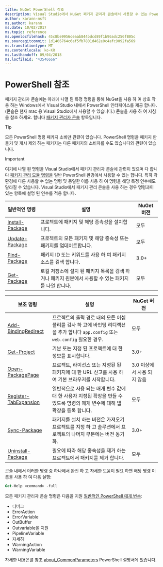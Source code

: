 ```yaml
---
title: NuGet PowerShell 참조
description: Visual Studio에서 NuGet 패키지 관리자 콘솔에서 사용할 수 있는 PowerShell 명령에 대 한 전체 참조 합니다.
author: karann-msft
ms.author: karann
ms.date: 10/02/2017
ms.topic: reference
ms.openlocfilehash: 45c8be9956ceaab844bdcd89f1b96adc256f805c
ms.sourcegitcommit: 1d1406764c6af5fb7801d462e0c4afc9092fa569
ms.translationtype: MT
ms.contentlocale: ko-KR
ms.lasthandoff: 09/04/2018
ms.locfileid: "43546666"
---
```

# <a name="powershell-reference"></a>PowerShell 참조

패키지 관리자 콘솔에는 아래에 나열 된 특정 명령을 통해 NuGet을 사용 하 여 상호 작용 하는 Windows에서 Visual Studio 내에서 PowerShell 인터페이스를 제공 합니다. (콘솔은 현재 mac 용 Visual Studio에서 사용할 수 있습니다.) 콘솔을 사용 하 여 지침을 참조 하세요. 합니다 [패키지 관리자 콘솔](../tools/package-manager-console.md) 항목입니다.

> [!Tip]
> 모든 PowerShell 명령 패키지 소비만 관련이 있습니다. PowerShell 명령을 패키지 만들기 및 게시 제외 하는 패키지는 다른 패키지의 소비자를 수도 있습니다와 관련이 있습니다.

> [!Important]
> 여기에 나열 된 명령을 Visual Studio에서 패키지 관리자 콘솔에 관련이 있으며 다 합니다 [패키지 관리 모듈 명령을](/powershell/module/packagemanagement/?view=powershell-6) 일반 PowerShell 환경에서 사용할 수 있는 합니다. 특히 각 환경에 다른 사용할 수 없는 명령 및 동일한 이름 사용 하 여 명령을 해당 특정 인수에도 달라질 수 있습니다. Visual Studio에서 패키지 관리 콘솔을 사용 하는 경우 명령과이 있는 항목에 설명 된 인수를 적용 합니다.

| 일반적인 명령 | 설명 | NuGet 버전 |
| --- | --- | --- |
| [Install-Package](ps-ref-install-package.md) | 프로젝트에 패키지 및 해당 종속성을 설치합니다. | 모두 |
| [Update-Package](ps-ref-update-package.md) | 프로젝트의 모든 패키지 및 해당 종속성 또는 패키지를 업데이트합니다. | 모두 |
| [Find-Package](ps-ref-find-package.md) | 패키지 ID 또는 키워드를 사용 하 여 패키지 소스를 검색 합니다. | 3.0+ |
| [Get-Package](ps-ref-get-package.md) | 로컬 저장소에 설치 된 패키지 목록을 검색 하거나 패키지 원본에서 사용할 수 있는 패키지를 나열 합니다. | 모두 |

| 보조 명령 | 설명 | NuGet 버전 |
| --- | --- | --- |
| [Add-BindingRedirect](ps-ref-add-bindingredirect.md) | 프로젝트의 출력 경로 내의 모든 어셈블리를 검사 하 고에 바인딩 리디렉션을 추가 합니다 `app.config` 또는 `web.config` 필요한 경우. | 모두 |
| [Get-Project](ps-ref-get-project.md) | 기본 또는 지정 된 프로젝트에 대 한 정보를 표시합니다. | 3.0+ |
| [Open-PackagePage](ps-ref-open-packagepage.md) | 프로젝트, 라이선스 또는 지정된 된 패키지에 대 한 URL 신고를 사용 하 여 기본 브라우저를 시작합니다. | 3.0 이상에서 사용 되지 않음 |
| [Register-TabExpansion](ps-ref-register-tabexpansion.md) | 일반적으로 사용 되는 매개 변수 값에 대 한 사용자 지정된 확장을 만들 수 있도록 명령의 매개 변수에 대해 탭 확장을 등록 합니다. | 모두 |
| [Sync-Package](ps-ref-sync-package.md) | 패키지를 설치 하는 버전은 가져오기 프로젝트를 지정 하 고 솔루션에서 프로젝트의 나머지 부분에는 버전 동기화. | 3.0+ |
| [Uninstall-Package](ps-ref-uninstall-package.md) | 필요에 따라 해당 종속성을 제거 하는 프로젝트에서 패키지를 제거 합니다. | 모두 |

콘솔 내에서 이러한 명령 중 하나에서 완전 하 고 자세한 도움이 필요 하면 해당 명령 이름을 사용 하 여 다음 실행:

```ps
Get-Help <command> -full
```

모든 패키지 관리자 콘솔 명령은 다음을 지원 [일반적인 PowerShell 매개 변수](http://go.microsoft.com/fwlink/?LinkID=113216):

- 디버그
- ErrorAction
- ErrorVariable
- OutBuffer
- Outvariable을 지원
- PipelineVariable
- 자세히
- WarningAction
- WarningVariable

자세한 내용은를 참조 [about_CommonParameters](http://go.microsoft.com/fwlink/?LinkID=113216) PowerShell 설명서에 있습니다.
